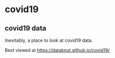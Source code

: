 # covid19

## covid19 data

Inevitably, a place to look at covid19 data. 

Best viewed at https://dataknut.github.io/covid19/

